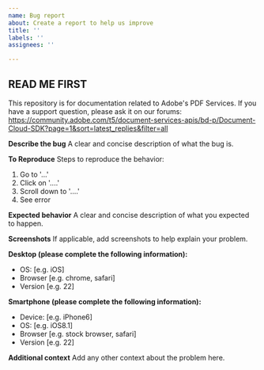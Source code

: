```yaml
---
name: Bug report
about: Create a report to help us improve
title: ''
labels: ''
assignees: ''

---
```


## READ ME FIRST
This repository is for documentation related to Adobe's PDF Services. If you have a support question, please ask it on our forums: https://community.adobe.com/t5/document-services-apis/bd-p/Document-Cloud-SDK?page=1&sort=latest_replies&filter=all

**Describe the bug**
A clear and concise description of what the bug is.

**To Reproduce**
Steps to reproduce the behavior:
1. Go to '...'
2. Click on '....'
3. Scroll down to '....'
4. See error

**Expected behavior**
A clear and concise description of what you expected to happen.

**Screenshots**
If applicable, add screenshots to help explain your problem.

**Desktop (please complete the following information):**
 - OS: [e.g. iOS]
 - Browser [e.g. chrome, safari]
 - Version [e.g. 22]

**Smartphone (please complete the following information):**
 - Device: [e.g. iPhone6]
 - OS: [e.g. iOS8.1]
 - Browser [e.g. stock browser, safari]
 - Version [e.g. 22]

**Additional context**
Add any other context about the problem here.

